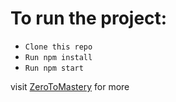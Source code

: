 # To run the project:

* ```Clone this repo```
* ```Run npm install```
* ```Run npm start```

visit [ZeroToMastery](https://zerotomastery.io/) for more